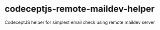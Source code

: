 # codeceptjs-remote-maildev-helper
CodeceptJS helper for simplest email check using remote maildev server
